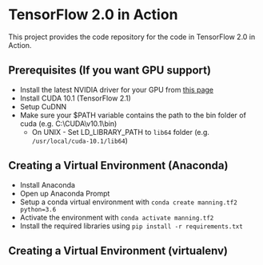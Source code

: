 # TensorFlow 2.0 in Action

This project provides the code repository for the code in TensorFlow 2.0 in Action.

## Prerequisites (If you want GPU support)

* Install the latest NVIDIA driver for your GPU from [this page](https://www.nvidia.com/download/index.aspx?lang=en-us)
* Install CUDA 10.1 (TensorFlow 2.1)
* Setup CuDNN
* Make sure your $PATH variable contains the path to the bin folder of cuda (e.g. C:\CUDA\v10.1\bin)
  * On UNIX - Set LD_LIBRARY_PATH to `lib64` folder (e.g. `/usr/local/cuda-10.1/lib64`)

## Creating a Virtual Environment (Anaconda)

* Install Anaconda
* Open up Anaconda Prompt
* Setup a conda virtual environment with `conda create manning.tf2 python=3.6`
* Activate the environment with `conda activate manning.tf2`
* Install the required libraries using `pip install -r requirements.txt`


## Creating a Virtual Environment (virtualenv)


